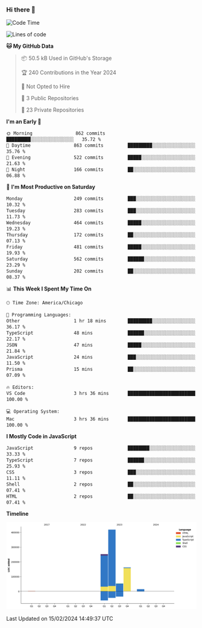 ### Hi there 👋
<!--START_SECTION:waka-->
![Code Time](http://img.shields.io/badge/Code%20Time-433%20hrs%2047%20mins-blue)

![Lines of code](https://img.shields.io/badge/From%20Hello%20World%20I%27ve%20Written-898.9%20thousand%20lines%20of%20code-blue)

**🐱 My GitHub Data** 

> 📦 50.5 kB Used in GitHub's Storage 
 > 
> 🏆 240 Contributions in the Year 2024
 > 
> 🚫 Not Opted to Hire
 > 
> 📜 3 Public Repositories 
 > 
> 🔑 23 Private Repositories 
 > 
**I'm an Early 🐤** 

```text
🌞 Morning                862 commits         █████████░░░░░░░░░░░░░░░░   35.72 % 
🌆 Daytime                863 commits         █████████░░░░░░░░░░░░░░░░   35.76 % 
🌃 Evening                522 commits         █████░░░░░░░░░░░░░░░░░░░░   21.63 % 
🌙 Night                  166 commits         ██░░░░░░░░░░░░░░░░░░░░░░░   06.88 % 
```
📅 **I'm Most Productive on Saturday** 

```text
Monday                   249 commits         ███░░░░░░░░░░░░░░░░░░░░░░   10.32 % 
Tuesday                  283 commits         ███░░░░░░░░░░░░░░░░░░░░░░   11.73 % 
Wednesday                464 commits         █████░░░░░░░░░░░░░░░░░░░░   19.23 % 
Thursday                 172 commits         ██░░░░░░░░░░░░░░░░░░░░░░░   07.13 % 
Friday                   481 commits         █████░░░░░░░░░░░░░░░░░░░░   19.93 % 
Saturday                 562 commits         ██████░░░░░░░░░░░░░░░░░░░   23.29 % 
Sunday                   202 commits         ██░░░░░░░░░░░░░░░░░░░░░░░   08.37 % 
```


📊 **This Week I Spent My Time On** 

```text
🕑︎ Time Zone: America/Chicago

💬 Programming Languages: 
Other                    1 hr 18 mins        █████████░░░░░░░░░░░░░░░░   36.17 % 
TypeScript               48 mins             ██████░░░░░░░░░░░░░░░░░░░   22.17 % 
JSON                     47 mins             █████░░░░░░░░░░░░░░░░░░░░   21.84 % 
JavaScript               24 mins             ███░░░░░░░░░░░░░░░░░░░░░░   11.50 % 
Prisma                   15 mins             ██░░░░░░░░░░░░░░░░░░░░░░░   07.09 % 

🔥 Editors: 
VS Code                  3 hrs 36 mins       █████████████████████████   100.00 % 

💻 Operating System: 
Mac                      3 hrs 36 mins       █████████████████████████   100.00 % 
```

**I Mostly Code in JavaScript** 

```text
JavaScript               9 repos             ████████░░░░░░░░░░░░░░░░░   33.33 % 
TypeScript               7 repos             ██████░░░░░░░░░░░░░░░░░░░   25.93 % 
CSS                      3 repos             ███░░░░░░░░░░░░░░░░░░░░░░   11.11 % 
Shell                    2 repos             ██░░░░░░░░░░░░░░░░░░░░░░░   07.41 % 
HTML                     2 repos             ██░░░░░░░░░░░░░░░░░░░░░░░   07.41 % 
```



**Timeline**

![Lines of Code chart](https://raw.githubusercontent.com/BrianCurliss/BrianCurliss/main/assets/bar_graph.png)


 Last Updated on 15/02/2024 14:49:37 UTC
<!--END_SECTION:waka-->

<!--
**BrianCurliss/BrianCurliss** is a ✨ _special_ ✨ repository because its `README.md` (this file) appears on your GitHub profile.

Here are some ideas to get you started:

- 🔭 I’m currently working on ...
- 🌱 I’m currently learning ...
- 👯 I’m looking to collaborate on ...
- 🤔 I’m looking for help with ...
- 💬 Ask me about ...
- 📫 How to reach me: ...
- 😄 Pronouns: ...
- ⚡ Fun fact: ...
-->
